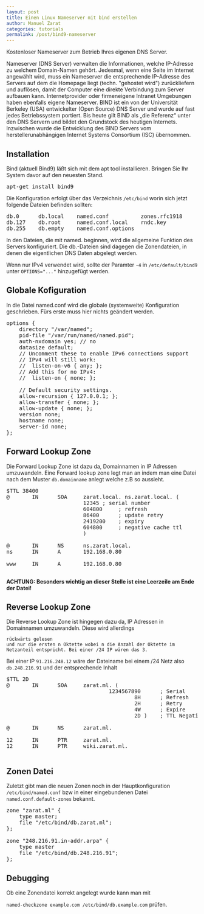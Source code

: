 ```yaml
---
layout: post
title: Einen Linux Nameserver mit bind erstellen
author: Manuel Zarat
categories: tutorials
permalink: /post/bind9-nameserver
---
```


Kostenloser Nameserver zum Betrieb Ihres eigenen DNS Server.

<!--excerpt_separator-->

Nameserver (DNS Server) verwalten die Informationen, welche IP-Adresse zu welchem Domain-Namen gehört. Jedesmal, wenn eine Seite im Internet angewählt wird, muss ein Nameserver die entsprechende IP-Adresse des Servers auf dem die Homepage liegt (techn. "gehostet wird") zurückliefern und auflösen, damit der Computer eine direkte Verbindung zum Server aufbauen kann. Internetprovider oder firmeneigene Intranet Umgebungen haben ebenfalls eigene Nameserver. BIND ist ein von der Universität Berkeley (USA) entwickelter (Open Source) DNS Server und wurde auf fast jedes Betriebssystem portiert. Bis heute gilt BIND als „die Referenz“ unter den DNS Servern und bildet den Grundstock des heutigen Internets. Inzwischen wurde die Entwicklung des BIND Servers vom herstellerunabhängigen Internet Systems Consortium (ISC) übernommen. 

<h2>Installation</h2>

Bind (aktuell Bind9) läßt sich mit dem apt tool installieren. Bringen Sie Ihr System davor auf den neuesten Stand.

<pre>apt-get install bind9</pre>

Die Konfiguration erfolgt über das Verzeichnis <code>/etc/bind</code> worin sich jetzt folgende Dateien befinden sollten:

<pre>
db.0      db.local    named.conf          zones.rfc1918
db.127    db.root     named.conf.local    rndc.key   
db.255    db.empty    named.conf.options
</pre>

In den Dateien, die mit named. beginnen, wird die allgemeine Funktion des Servers konfiguriert. Die db.-Dateien sind dagegen die Zonendateien, in denen die eigentlichen DNS Daten abgelegt werden.

Wenn nur IPv4 verwendet wird, sollte der Paramter <code>-4</code> in <code>/etc/default/bind9</code> unter <code>OPTIONS="..."</code> hinzugefügt werden.

<h2>Globale Kofiguration</h2>

In die Datei named.conf wird die globale (systemweite) Konfiguration geschrieben. Fürs erste muss hier nichts geändert werden.

<pre>options {
    directory "/var/named";
    pid-file "/var/run/named/named.pid";
    auth-nxdomain yes; // no
    datasize default;
    // Uncomment these to enable IPv6 connections support
    // IPv4 will still work:
    //  listen-on-v6 { any; };
    // Add this for no IPv4:
    //  listen-on { none; };

    // Default security settings.
    allow-recursion { 127.0.0.1; };
    allow-transfer { none; };
    allow-update { none; };
    version none;
    hostname none;
    server-id none;
};</pre>

<h2>Forward Lookup Zone</h2>

Die Forward Lookup Zone ist dazu da, Domainnamen in IP Adressen umzuwandeln. Eine Forward lookup zone legt man an indem man eine Datei nach dem Muster <code>db.domainname</code> anlegt welche z.B so aussieht. 

<pre>
$TTL 38400
@       IN      SOA     zarat.local. ns.zarat.local. (
                        12345 ; serial number
                        604800     ; refresh
                        86400      ; update retry
                        2419200    ; expiry
                        604800     ; negative cache ttl
                        )

@       IN      NS      ns.zarat.local.
ns      IN      A       192.168.0.80

www     IN      A       192.168.0.80

</pre>

<b>ACHTUNG: Besonders wichtig an dieser Stelle ist eine Leerzeile am Ende der Datei!</b>

<h2>Reverse Lookup Zone</h2>

Die Reverse Lookup Zone ist hingegen dazu da, IP Adressen in Domainnamen umzuwandeln. Diese wird allerdings

    rückwärts gelesen
    und nur die ersten n Oktette wobei n die Anzahl der Oktette im Netzanteil entspricht. Bei einer /24 IP wären das 3.

Bei einer IP <code>91.216.248.12</code> wäre der Dateiname bei einem /24 Netz also <code>db.248.216.91</code> und der entsprechende Inhalt

<pre>$TTL 2D
@       IN      SOA     zarat.ml. (
                                1234567890      ; Serial
                                        8H      ; Refresh
                                        2H      ; Retry
                                        4W      ; Expire
                                        2D )    ; TTL Negative Cache

@       IN      NS      zarat.ml.

12      IN      PTR     zarat.ml.
12      IN      PTR     wiki.zarat.ml.

</pre>

<h2>Zonen Datei</h2>

Zuletzt gibt man die neuen Zonen noch in der Hauptkonfiguration <code>/etc/bind/named.conf</code> bzw in einer eingebundenen Datei <code>named.conf.default-zones</code> bekannt.

<pre>
zone "zarat.ml" {
    type master;
    file "/etc/bind/db.zarat.ml";
};

zone "248.216.91.in-addr.arpa" {
    type master
    file "/etc/bind/db.248.216.91";
};
</pre>

<h2>Debugging</h2>

Ob eine Zonendatei korrekt angelegt wurde kann man mit

<code>named-checkzone example.com /etc/bind/db.example.com</code> prüfen.
